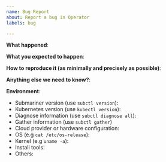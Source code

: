 ```yaml
---
name: Bug Report
about: Report a bug in Operator
labels: bug

---
```


<!-- Please use this template while reporting a bug and provide as much info as
possible. Not doing so may result in your bug not being addressed in a timely
manner. Thanks!

If the matter is security related, please disclose it privately to the
Submariner Owners: https://github.com/orgs/submariner-io/teams/submariner-core
-->


**What happened**:

**What you expected to happen**:

**How to reproduce it (as minimally and precisely as possible)**:

**Anything else we need to know?**:

**Environment**:
- Submariner version (use `subctl version`):
- Kubernetes version (use `kubectl version`):
- Diagnose information (use `subctl diagnose all`):
- Gather information (use `subctl gather`)
- Cloud provider or hardware configuration:
- OS (e.g `cat /etc/os-release`):
- Kernel (e.g `uname -a`):
- Install tools:
- Others:
